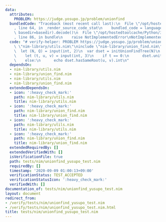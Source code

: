 ```yaml
---
data:
  attributes:
    PROBLEM: https://judge.yosupo.jp/problem/unionfind
  bundledCode: "Traceback (most recent call last):\n  File \"/opt/hostedtoolcache/Python/3.8.5/x64/lib/python3.8/site-packages/onlinejudge_verify/documentation/build.py\"\
    , line 64, in _render_source_code_stat\n    bundled_code = language.bundle(stat.path,\
    \ basedir=basedir).decode()\n  File \"/opt/hostedtoolcache/Python/3.8.5/x64/lib/python3.8/site-packages/onlinejudge_verify/languages/nim.py\"\
    , line 86, in bundle\n    raise NotImplementedError\nNotImplementedError\n"
  code: "# verify-helper: PROBLEM https://judge.yosupo.jp/problem/unionfind\n\ninclude\
    \ \"nim-library/utils.nim\"\ninclude \"nim-library/union_find.nim\"\n\nwhen isMainModule:\n\
    \  let (N, Q) = input(int, 2)\n  var dset = initUnionFindTree(N)\n  for i in 0..<Q:\n\
    \    let (t, u, v) = input(int, 3)\n    if t == 0:\n      dset.uniteNode(u, v)\n\
    \    else:\n      echo dset.hasSameRoot(u, v).int\n"
  dependsOn:
  - nim-library/utils.nim
  - nim-library/union_find.nim
  - nim-library/utils.nim
  - nim-library/union_find.nim
  extendedDependsOn:
  - icon: ':heavy_check_mark:'
    path: nim-library/utils.nim
    title: nim-library/utils.nim
  - icon: ':heavy_check_mark:'
    path: nim-library/union_find.nim
    title: nim-library/union_find.nim
  - icon: ':heavy_check_mark:'
    path: nim-library/utils.nim
    title: nim-library/utils.nim
  - icon: ':heavy_check_mark:'
    path: nim-library/union_find.nim
    title: nim-library/union_find.nim
  extendedRequiredBy: []
  extendedVerifiedWith: []
  isVerificationFile: true
  path: tests/nim/unionfind_yusupo_test.nim
  requiredBy: []
  timestamp: '2020-09-09 01:00:13+09:00'
  verificationStatus: TEST_ACCEPTED
  verificationStatusIcon: ':heavy_check_mark:'
  verifiedWith: []
documentation_of: tests/nim/unionfind_yusupo_test.nim
layout: document
redirect_from:
- /verify/tests/nim/unionfind_yusupo_test.nim
- /verify/tests/nim/unionfind_yusupo_test.nim.html
title: tests/nim/unionfind_yusupo_test.nim
---
```

